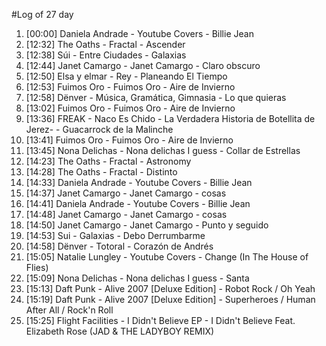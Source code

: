 #Log of 27 day

1. [00:00] Daniela Andrade - Youtube Covers - Billie Jean
1. [12:32] The Oaths - Fractal - Ascender
1. [12:38] Súi - Entre Ciudades - Galaxias
1. [12:44] Janet Camargo - Janet Camargo - Claro obscuro
1. [12:50] Elsa y elmar - Rey - Planeando El Tiempo
1. [12:53] Fuimos Oro - Fuimos Oro - Aire de Invierno
1. [12:58] Dënver - Música, Gramática, Gimnasia - Lo que quieras
1. [13:02] Fuimos Oro - Fuimos Oro - Aire de Invierno
1. [13:36] FREAK - Naco Es Chido - La Verdadera Historia de Botellita de Jerez- - Guacarrock de la Malinche
1. [13:41] Fuimos Oro - Fuimos Oro - Aire de Invierno
1. [13:45] Nona Delichas - Nona delichas I guess - Collar de Estrellas
1. [14:23] The Oaths - Fractal - Astronomy
1. [14:28] The Oaths - Fractal - Distinto
1. [14:33] Daniela Andrade - Youtube Covers - Billie Jean
1. [14:37] Janet Camargo - Janet Camargo - cosas
1. [14:41] Daniela Andrade - Youtube Covers - Billie Jean
1. [14:48] Janet Camargo - Janet Camargo - cosas
1. [14:50] Janet Camargo - Janet Camargo - Punto y seguido
1. [14:53] Sui - Galaxias - Debo Derrumbarme
1. [14:58] Dënver - Totoral - Corazón de Andrés
1. [15:05] Natalie Lungley - Youtube Covers - Change (In The House of Flies)
1. [15:09] Nona Delichas - Nona delichas I guess - Santa
1. [15:13] Daft Punk - Alive 2007 [Deluxe Edition] - Robot Rock / Oh Yeah
1. [15:19] Daft Punk - Alive 2007 [Deluxe Edition] - Superheroes / Human After All / Rock'n Roll
1. [15:25] Flight Facilities - I Didn't Believe EP - I Didn't Believe Feat. Elizabeth Rose (JAD & THE LADYBOY REMIX)
